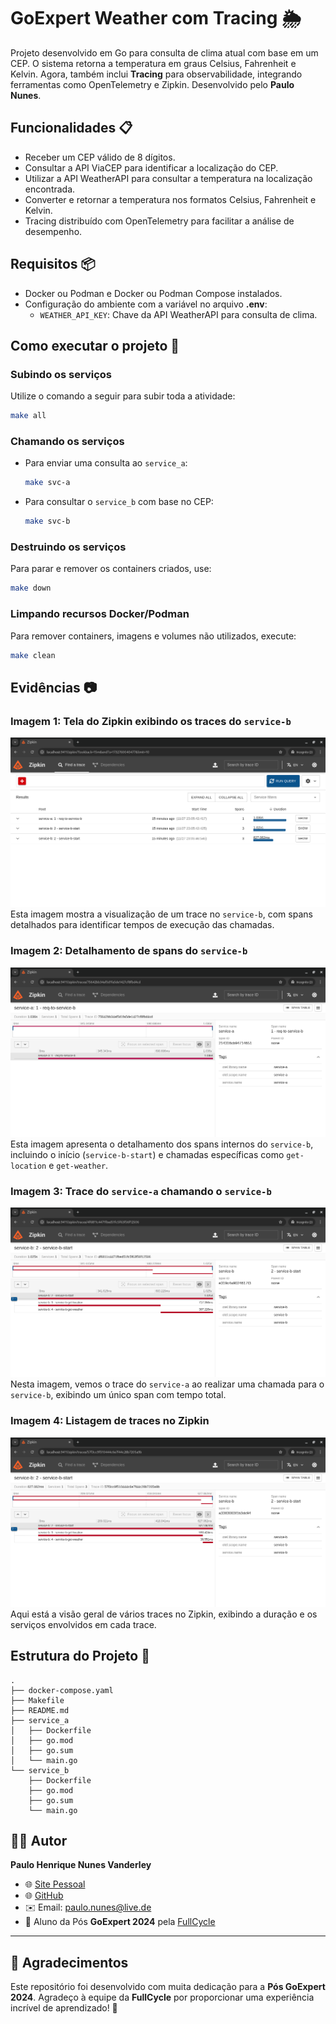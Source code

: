 
# GoExpert Weather com Tracing 🌦️

Projeto desenvolvido em Go para consulta de clima atual com base em um CEP. O sistema retorna a temperatura em graus Celsius, Fahrenheit e Kelvin. Agora, também inclui **Tracing** para observabilidade, integrando ferramentas como OpenTelemetry e Zipkin. Desenvolvido pelo **Paulo Nunes**.

## Funcionalidades 📋

- Receber um CEP válido de 8 dígitos.
- Consultar a API ViaCEP para identificar a localização do CEP.
- Utilizar a API WeatherAPI para consultar a temperatura na localização encontrada.
- Converter e retornar a temperatura nos formatos Celsius, Fahrenheit e Kelvin.
- Tracing distribuído com OpenTelemetry para facilitar a análise de desempenho.

## Requisitos 📦

- Docker ou Podman e Docker ou Podman Compose instalados.
- Configuração do ambiente com a variável no arquivo **.env**:
  - `WEATHER_API_KEY`: Chave da API WeatherAPI para consulta de clima.

## Como executar o projeto 🚀

### Subindo os serviços
Utilize o comando a seguir para subir toda a atividade:

```bash
make all
```

### Chamando os serviços
- Para enviar uma consulta ao `service_a`:
  ```bash
  make svc-a
  ```
- Para consultar o `service_b` com base no CEP:
  ```bash
  make svc-b
  ```

### Destruindo os serviços
Para parar e remover os containers criados, use:
```bash
make down
```

### Limpando recursos Docker/Podman
Para remover containers, imagens e volumes não utilizados, execute:
```bash
make clean
```

## Evidências 📷

### Imagem 1: Tela do Zipkin exibindo os traces do `service-b`
![Imagem 1](.assets/1.png)
Esta imagem mostra a visualização de um trace no `service-b`, com spans detalhados para identificar tempos de execução das chamadas.

### Imagem 2: Detalhamento de spans do `service-b`
![Imagem 2](.assets/2.png)
Esta imagem apresenta o detalhamento dos spans internos do `service-b`, incluindo o início (`service-b-start`) e chamadas específicas como `get-location` e `get-weather`.

### Imagem 3: Trace do `service-a` chamando o `service-b`
![Imagem 3](.assets/3.png)
Nesta imagem, vemos o trace do `service-a` ao realizar uma chamada para o `service-b`, exibindo um único span com tempo total.

### Imagem 4: Listagem de traces no Zipkin
![Imagem 4](.assets/4.png)
Aqui está a visão geral de vários traces no Zipkin, exibindo a duração e os serviços envolvidos em cada trace.

## Estrutura do Projeto 📂

```
.
├── docker-compose.yaml
├── Makefile
├── README.md
├── service_a
│   ├── Dockerfile
│   ├── go.mod
│   ├── go.sum
│   └── main.go
└── service_b
    ├── Dockerfile
    ├── go.mod
    ├── go.sum
    └── main.go
```

## 👨‍💻 Autor

**Paulo Henrique Nunes Vanderley**  
- 🌐 [Site Pessoal](https://www.paulonunes.dev/)  
- 🌐 [GitHub](https://github.com/paulnune)  
- ✉️ Email: [paulo.nunes@live.de](mailto:paulo.nunes@live.de)  
- 🚀 Aluno da Pós **GoExpert 2024** pela [FullCycle](https://fullcycle.com.br)

---

## 🎉 Agradecimentos

Este repositório foi desenvolvido com muita dedicação para a **Pós GoExpert 2024**. Agradeço à equipe da **FullCycle** por proporcionar uma experiência incrível de aprendizado! 🚀